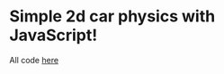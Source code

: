 # Simple 2d car physics with JavaScript!

All code [here](https://github.com/pakastin/car/blob/master/car.js)

